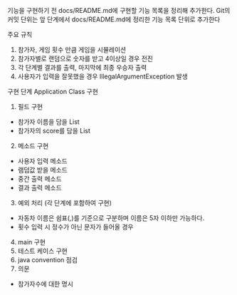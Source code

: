 기능을 구현하기 전 docs/README.md에 구현할 기능 목록을 정리해 추가한다.
Git의 커밋 단위는 앞 단계에서 docs/README.md에 정리한 기능 목록 단위로 추가한다

주요 규칙
1. 참가자, 게임 횟수 만큼 게임을 시뮬레이션
2. 참가자별로 랜덤으로 숫자를 받고 4이상일 경우 전진
3. 각 단계별 결과를 출력, 마지막에 최종 우승자 출력
4. 사용자가 입력을 잘못했을 경우 IllegalArgumentException 발생

구현 단계
Application Class 구현   
1. 필드 구현 
- 참가자 이름을 담을 List
- 참가자의 score를 담을 List
2. 메소드 구현 
- 사용자 입력 메소드 
- 램덤값 받을 메소드 
- 중간 출력 메소드 
- 결과 출력 메소드 
3. 예외 처리 (각 단계에 포함하여 구현)
- 자동차 이름은 쉼표(,)를 기준으로 구분하며 이름은 5자 이하만 가능하다.
- 횟수 입력 시 정수가 아닌 문자가 들어올 경우 
4. main 구현 
5. 테스트 케이스 구현
6. java convention 점검 
7. 의문 
- 참가자수에 대한 명시 